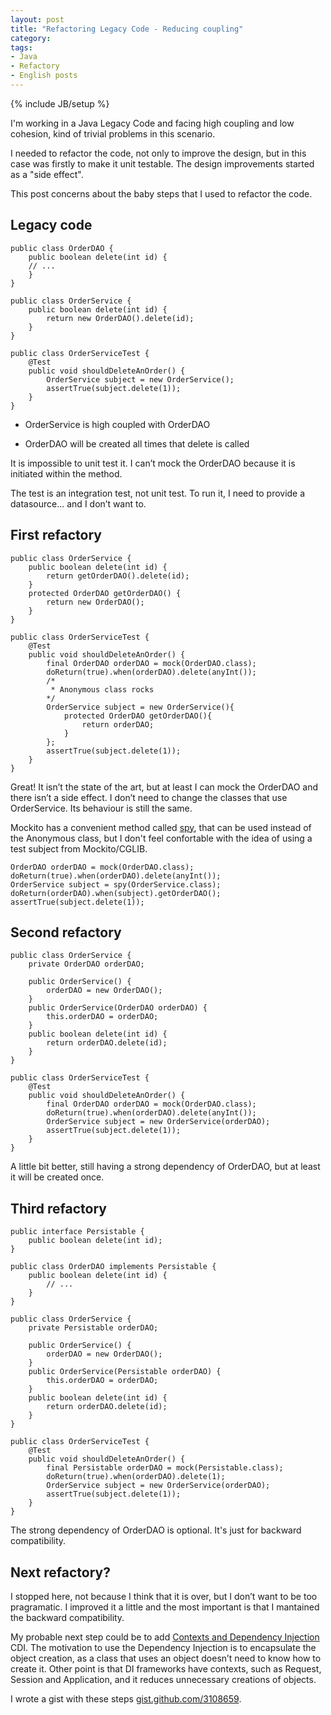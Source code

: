 ```yaml
---
layout: post
title: "Refactoring Legacy Code - Reducing coupling"
category: 
tags: 
- Java
- Refactory
- English posts
---
```

{% include JB/setup %}

I'm working in a Java Legacy Code and facing high coupling and low cohesion, kind of trivial problems in this scenario.

I needed to refactor the code, not only to improve the design, but in this case was firstly to make it unit testable. The design improvements started as a "side effect".

This post concerns about the baby steps that I used to refactor the code.

## Legacy code

    public class OrderDAO {
    	public boolean delete(int id) {
    	// ...
    	}
    }
    
    public class OrderService {
    	public boolean delete(int id) {
    		return new OrderDAO().delete(id);
    	}
    }
    
    public class OrderServiceTest {
    	@Test
    	public void shouldDeleteAnOrder() {
    		OrderService subject = new OrderService();
    		assertTrue(subject.delete(1));
    	}
    }

* OrderService is high coupled with OrderDAO

* OrderDAO will be created all times that delete is called

It is impossible to unit test it. I can’t mock the OrderDAO because it is initiated within the method.

The test is an integration test, not unit test. To run it, I need to provide a datasource... and I don’t want to.

## First refactory

    public class OrderService {
    	public boolean delete(int id) {
    		return getOrderDAO().delete(id);
    	}
    	protected OrderDAO getOrderDAO() {
    		return new OrderDAO();
    	}
    }
    
    public class OrderServiceTest {
    	@Test
    	public void shouldDeleteAnOrder() {
    		final OrderDAO orderDAO = mock(OrderDAO.class);
    		doReturn(true).when(orderDAO).delete(anyInt());
    		/*
    		 * Anonymous class rocks
    		*/
    		OrderService subject = new OrderService(){
    			protected OrderDAO getOrderDAO(){
    				return orderDAO;
    			}
    		};
    		assertTrue(subject.delete(1));
    	}
    }

Great! It isn’t the state of the art, but at least I can mock the OrderDAO and there isn’t a side effect. I don’t need to change the classes that use OrderService. Its behaviour is still the same.

Mockito has a convenient method called <a href="http://mockito.googlecode.com/svn/branches/1.6/javadoc/org/mockito/Mockito.html#spy(T)">spy</a>, that can be used instead of the Anonymous class, but I don't feel confortable with the idea of using a test subject from Mockito/CGLIB.

    OrderDAO orderDAO = mock(OrderDAO.class);
    doReturn(true).when(orderDAO).delete(anyInt());
    OrderService subject = spy(OrderService.class);
    doReturn(orderDAO).when(subject).getOrderDAO();
    assertTrue(subject.delete(1));

## Second refactory

    public class OrderService {
    	private OrderDAO orderDAO;
    
    	public OrderService() {
    		orderDAO = new OrderDAO();
    	}
    	public OrderService(OrderDAO orderDAO) {
    		this.orderDAO = orderDAO;
    	}
    	public boolean delete(int id) {
    		return orderDAO.delete(id);
    	}
    }
    
    public class OrderServiceTest {
    	@Test
    	public void shouldDeleteAnOrder() {
    		final OrderDAO orderDAO = mock(OrderDAO.class);
    		doReturn(true).when(orderDAO).delete(anyInt());
    		OrderService subject = new OrderService(orderDAO);
    		assertTrue(subject.delete(1));
    	}
    }

A little bit better, still having a strong dependency of OrderDAO, but at least it will be created once.

## Third refactory

    public interface Persistable {
    	public boolean delete(int id);
    }
    
    public class OrderDAO implements Persistable {
    	public boolean delete(int id) {
            // ...
    	}
    }
    
    public class OrderService {
    	private Persistable orderDAO;
    
    	public OrderService() {
    		orderDAO = new OrderDAO();
    	}
    	public OrderService(Persistable orderDAO) {
    		this.orderDAO = orderDAO;
    	}
    	public boolean delete(int id) {
    		return orderDAO.delete(id);
    	}
    }
    
    public class OrderServiceTest {
    	@Test
    	public void shouldDeleteAnOrder() {
    		final Persistable orderDAO = mock(Persistable.class);
    		doReturn(true).when(orderDAO).delete(1);
    		OrderService subject = new OrderService(orderDAO);
    		assertTrue(subject.delete(1));
    	}
    }

The strong dependency of OrderDAO is optional. It's just for backward compatibility.


## Next refactory?

I stopped here, not because I think that it is over, but I don’t want to be too pragramatic. I improved it a little and the most important is that I mantained the backward compatibility.

My probable next step could be to add [Contexts and Dependency Injection](http://jcp.org/en/jsr/detail?id=299) CDI. The motivation to use the Dependency Injection is to encapsulate the object creation, as a class that uses an object doesn’t need to know how to create it. Other point is that DI frameworks have contexts, such as Request, Session and Application, and it reduces unnecessary creations of objects.

I wrote a gist with these steps [gist.github.com/3108659](https://gist.github.com/3108659).
